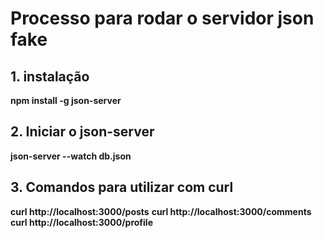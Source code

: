 # Processo para rodar o servidor json fake

## 1. instalação
**npm install -g json-server**

## 2. Iniciar o json-server
**json-server --watch db.json**

## 3. Comandos para utilizar com curl
**curl http://localhost:3000/posts**
**curl http://localhost:3000/comments**
**curl http://localhost:3000/profile**